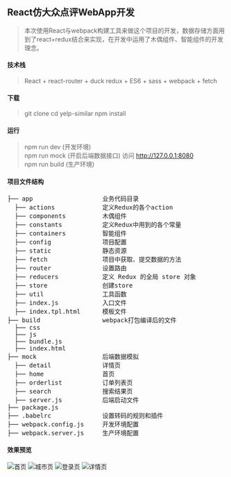 ## React仿大众点评WebApp开发
> 本次使用React与webpack构建工具来做这个项目的开发，数据存储方面用到了react+redux结合来实现，在开发中运用了木偶组件、智能组件的开发理念。
#### 技术栈
> React + react-router + duck redux + ES6 + sass + webpack + fetch
#### 下载
> git clone 
cd yelp-similar
npm install

#### 运行
> npm run dev (开发环境)  
  npm run mock (开启后端数据接口)
  访问 http://127.0.0.1:8080  
  npm run build (生产环境)

#### 项目文件结构
<pre>
├── app                   业务代码目录
  ├── actions             定义Redux的各个action  
  ├── components          木偶组件  
  ├── constants           定义Redux中用到的各个常量  
  ├── containers          智能组件  
  ├── config              项目配置  
  ├── static              静态资源
  ├── fetch               项目中获取、提交数据的方法
  ├── router              设置路由  
  ├── reducers            定义 Redux 的全局 store 对象
  ├── store               创建store  
  ├── util                工具函数
  ├── index.js            入口文件
  ├── index.tpl.html      模板文件
├── build                 webpack打包编译后的文件
  ├── css
  ├── js
  ├── bundle.js
  ├── index.html
├── mock                  后端数据模拟
  ├── detail              详情页
  ├── home                首页
  ├── orderlist           订单列表页
  ├── search              搜索结果页
  ├── server.js           后端启动文件
├── package.js
├── .babelrc              设置转码的规则和插件
├── webpack.config.js     开发环境配置
├── webpack.server.js     生产环境配置
</pre>
#### 效果预览
![首页](./Img/home.png)
![城市页](./Img/city.png)
![登录页](./Img/login.png)
![详情页](./Img/detail.png)
